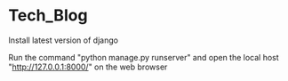 # Tech_Blog

Install latest version of django

Run the command "python manage.py runserver" and open the local host "http://127.0.0.1:8000/" on the web browser
